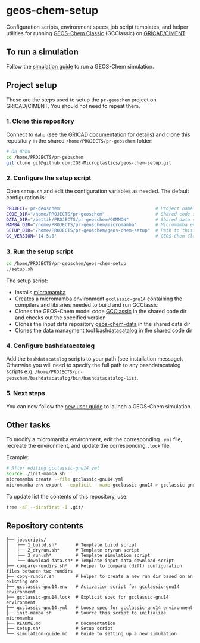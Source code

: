 geos-chem-setup
===============

Configuration scripts, environment specs, job script templates, and helper utilities for running [GEOS-Chem Classic](https://geos-chem.readthedocs.io/en/latest/index.html) (GCClassic) on [GRICAD/CIMENT](https://gricad-doc.univ-grenoble-alpes.fr/en/hpc/).


To run a simulation
-------------------

Follow the [simulation guide](Simulation-guide) to run a GEOS-Chem simulation.


Project setup
-------------

These are the steps used to setup the `pr-geoschem` project on GRICAD/CIMENT. You should not need to repeat them.

### 1. Clone this repository

Connect to `dahu` (see [the GRICAD documentation](https://gricad-doc.univ-grenoble-alpes.fr/en/hpc/connexion/) for details) and clone this repository in the shared `/home/PROJECTS/pr-geoschem` folder:

```bash
# On dahu
cd /home/PROJECTS/pr-geoschem
git clone git@github.com:IGE-Microplastics/geos-chem-setup.git
```

### 2. Configure the setup script

Open `setup.sh` and edit the configuration variables as needed. The default configuration is:

```bash
PROJECT='pr-geoschem'                                   # Project name
CODE_DIR="/home/PROJECTS/pr-geoschem"                   # Shared code dir
DATA_DIR="/bettik/PROJECTS/pr-geoschem/COMMON"          # Shared data dir
MAMBA_DIR="/home/PROJECTS/pr-geoschem/micromamba"       # Micromamba envs dir
SETUP_DIR="/home/PROJECTS/pr-geoschem/geos-chem-setup"  # Path to this repository
GC_VERSION='14.5.0'                                     # GEOS-Chem Classic version
```

### 3. Run the setup script

```bash
cd /home/PROJECTS/pr-geoschem/geos-chem-setup
./setup.sh
```

The setup script:

* Installs [micromamba](https://mamba.readthedocs.io/en/latest/user_guide/micromamba.html)
* Creates a micromamba environment `gcclassic-gnu14` containing the compilers and libraries needed to build and run GCClassic
* Clones the GEOS-Chem model code [GCClassic](https://github.com/geoschem/GCClassic) in the shared code dir and checks out the specified version
* Clones the input data repository [geos-chem-data](https://github.com/IGE-Microplastics/geos-chem-data) in the shared data dir
* Clones the data managment tool [bashdatacatalog](https://github.com/LiamBindle/bashdatacatalog) in the shared code dir

### 4. Configure bashdatacatalog

Add the `bashdatacatalog` scripts to your path (see installation message). Otherwise you will need to specify the full path to any bashdatacatalog scripts e.g. `/home/PROJECTS/pr-geoschem/bashdatacatalog/bin/bashdatacatalog-list`.

### 5. Next steps

You can now follow the [new user guide](new-user-guide.md) to launch a GEOS-Chem simulation.


Other tasks
-----------

To modify a micromamba environment, edit the corresponding `.yml` file, recreate the environment, and update the corresponding `.lock` file.

Example:

```bash
# After editing gcclassic-gnu14.yml
source ./init-mamba.sh
micromamba create --file gcclassic-gnu14.yml
micromamba env export --explicit --name gcclassic-gnu14 > gcclassic-gnu14.lock
```

To update list the contents of this repository, use:

```bash
tree -aF --dirsfirst -I .git/
```


Repository contents
-------------------

```
├── jobscripts/
│   ├── 1_build.sh*       # Template build script
│   ├── 2_dryrun.sh*      # Template dryrun script
│   ├── 3_run.sh*         # Template simulation script
│   └── download-data.sh* # Template input data download script
├── compare-rundirs.sh*   # Helper to compare (diff) configuration files between two rundirs
├── copy-rundir.sh        # Helper to create a new run dir based on an existing one
├── gcclassic-gnu14.env   # Activation script for gcclassic-gnu14 environment
├── gcclassic-gnu14.lock  # Explicit spec for gcclassic-gnu14 environment
├── gcclassic-gnu14.yml   # Loose spec for gcclassic-gnu14 environment
├── init-mamba.sh         # Source this script to initialize micromamba
├── README.md             # Documentation
├── setup.sh*             # Setup script
└── simulation-guide.md   # Guide to setting up a new simulation
```
